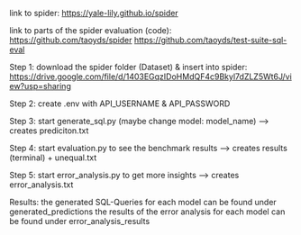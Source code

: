 
link to spider:
https://yale-lily.github.io/spider

link to parts of the spider evaluation (code):
https://github.com/taoyds/spider
https://github.com/taoyds/test-suite-sql-eval

Step 1:
download the spider folder (Dataset) & insert into spider:
https://drive.google.com/file/d/1403EGqzIDoHMdQF4c9Bkyl7dZLZ5Wt6J/view?usp=sharing

Step 2:
create .env with API_USERNAME & API_PASSWORD 

Step 3:
start generate_sql.py (maybe change model: model_name)
--> creates prediciton.txt

Step 4:
start evaluation.py to see the benchmark results 
--> creates results (terminal) + unequal.txt

Step 5:
start error_analysis.py to get more insights 
--> creates error_analysis.txt 

Results:
the generated SQL-Queries for each model can be found under generated_predictions
the results of the error analysis for each model can be found under error_analysis_results